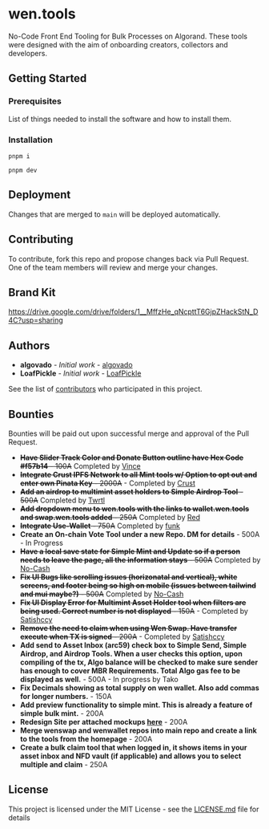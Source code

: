 # wen.tools

No-Code Front End Tooling for Bulk Processes on Algorand. These tools were designed with the aim of onboarding creators, collectors and developers.

## Getting Started

### Prerequisites

List of things needed to install the software and how to install them.

### Installation

`pnpm i`

`pnpm dev`

## Deployment

Changes that are merged to `main` will be deployed automatically.

## Contributing

To contribute, fork this repo and propose changes back via Pull Request. One of the team members will review and merge your changes.

## Brand Kit

https://drive.google.com/drive/folders/1__MffzHe_qNcpttT6GjpZHackStN_D4C?usp=sharing

## Authors

- **algovado** - _Initial work_ - [algovado](https://github.com/algovado)
- **LoafPickle** - _Initial work_ - [LoafPickle](https://github.com/LoafPickleWW)

See the list of [contributors](https://github.com/thurstober-digital/evil-tools/contributors) who participated in this project.

## Bounties

Bounties will be paid out upon successful merge and approval of the Pull Request.

- ~~**Have Slider Track Color and Donate Button outline have Hex Code #f57b14** - 100A~~ Completed by [Vince](https://github.com/vincealvare)
- ~~**Integrate Crust IPFS Network to all Mint tools w/ Option to opt out and enter own Pinata Key** - 2000A~~ - Completed by [Crust](https://github.com/x-wagmi)
- ~~**Add an airdrop to multimint asset holders to Simple Airdrop Tool** - 500A~~ Completed by [Twrtl](https://github.com/twirtle2)
- ~~**Add dropdown menu to wen.tools with the links to wallet.wen.tools and swap.wen.tools added** - 250A~~ Completed by [Red](https://github.com/LoafPickleWW/wen-tools/pulls?q=is%3Apr+author%3Abwmx)
- ~~**Integrate Use-Wallet** - 750A~~ Completed by [funk](https://github.com/acfunk)
- **Create an On-chain Vote Tool under a new Repo. DM for details** - 500A - In Progress
- ~~**Have a local save state for Simple Mint and Update so if a person needs to leave the page, all the information stays** - 500A~~ Completed by [No-Cash](https://github.com/No-Cash-7970)
- ~~**Fix UI Bugs like scrolling issues (horizonatal and vertical), white screens, and footer being so high on mobile (issues between tailwind and mui maybe?)** - 500A~~ Completed by [No-Cash](https://github.com/No-Cash-7970)
- ~~**Fix UI Display Error for Multimint Asset Holder tool when filters are being used. Correct number is not displayed** - 150A~~ - Completed by [Satishccy](https://github.com/satishccy)
- ~~**Remove the need to claim when using Wen Swap. Have transfer execute when TX is signed** - 200A~~ - Completed by [Satishccy](https://github.com/satishccy)
- **Add send to Asset Inbox (arc59) check box to Simple Send, Simple Airdrop, and Airdrop Tools. When a user checks this option, upon compiling of the tx, Algo balance will be checked to make sure sender has enough to cover MBR Requirements. Total Algo gas fee to be displayed as well.** - 500A - In progress by Tako
- **Fix Decimals showing as total supply on wen wallet. Also add commas for longer numbers.** - 150A
- **Add preview functionality to simple mint. This is already a feature of simple bulk mint.** - 200A
- **Redesign Site per attached mockups [here](https://x.com/wendottools/status/1869572452285854164)** - 200A
- **Merge wenswap and wenwallet repos into main repo and create a link to the tools from the homepage** - 200A
- **Create a bulk claim tool that when logged in, it shows items in your asset inbox and NFD vault (if applicable) and allows you to select multiple and claim** - 250A

## License

This project is licensed under the MIT License - see the [LICENSE.md](LICENSE.md) file for details
